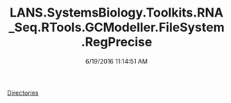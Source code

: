 ﻿---
title: LANS.SystemsBiology.Toolkits.RNA_Seq.RTools.GCModeller.FileSystem.RegPrecise
date: 6/19/2016 11:14:51 AM
---

[Directories](T-LANS.SystemsBiology.Toolkits.RNA_Seq.RTools.GCModeller.FileSystem.RegPrecise.Directories.html)
